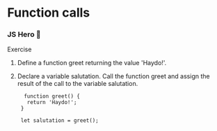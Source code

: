 # Function calls

### JS Hero 🥋

Exercise
1. Define a function greet returning the value 'Haydo!'.
2. Declare a variable salutation. Call the function greet and assign the result of the call to the variable salutation.


         function greet() {
          return 'Haydo!';
        }

        let salutation = greet();
